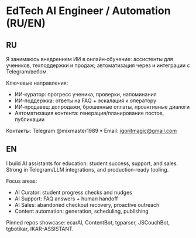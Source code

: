 # EdTech AI Engineer / Automation (RU/EN)

RU
---
Я занимаюсь внедрением ИИ в онлайн‑обучение: ассистенты для учеников, техподдержки и продаж; автоматизация через  и интеграции с Telegram/вебом.

Ключевые направления:
- ИИ‑куратор: прогресс ученика, проверки, напоминания
- ИИ‑поддержка: ответы на FAQ + эскалация к оператору
- ИИ‑продавец: допродажи, брошенные оплаты, проактивные диалоги
- Автоматизация контента: генерация/планирование постов, публикации

Контакты: Telegram @mixmaster1989 • Email: igoritmagic@gmail.com

EN
---
I build AI assistants for education: student success, support, and sales. Strong in Telegram/LLM integrations, and production‑ready tooling.

Focus areas:
- AI Curator: student progress checks and nudges
- AI Support: FAQ answers + human handoff
- AI Sales: abandoned checkout recovery, proactive outreach
- Content automation: generation, scheduling, publishing

Pinned repos showcase: ecarAI, ContentBot, tgparser, JSCouchBot, tgbotikar, IKAR-ASSISTANT.
